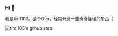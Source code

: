 ### Hi  👋

我是tim1103。是个Oier，经常开发一些奇奇怪怪的东西（


![tim1103's github stats](https://github-readme-stats.vercel.app/api?username=tim1103)
